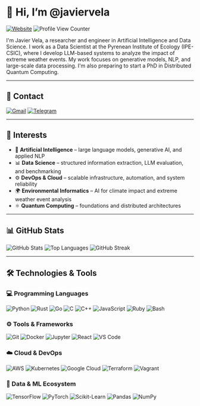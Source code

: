 # 👋 Hi, I’m @javiervela

<a href="https://javiervelatambo.com"><img alt="Website" src="https://img.shields.io/badge/Website-javiervelatambo.com-blue?style=for-the-badge&logo=firefox&logoColor=white"></a>
<img alt="Profile View Counter" src="https://komarev.com/ghpvc/?username=javiervela">

<!-- TODO ## 👋 Introduction -->

I'm Javier Vela, a researcher and engineer in Artificial Intelligence and Data Science. I work as a Data Scientist at the Pyrenean Institute of Ecology (IPE-CSIC), where I develop LLM-based systems to analyze the impact of extreme weather events. My work focuses on generative models, NLP, and large-scale data processing. I'm also preparing to start a PhD in Distributed Quantum Computing.

---

## 🔗 Contact

<!-- ## 📫 How to reach me ... -->

<a href="mailto:javier.vela00@gmail.com"><img alt="Gmail" src="https://img.shields.io/badge/Gmail-D14836?style=for-the-badge&logo=gmail&logoColor=white"></a>
<a href="https://t.me/javiervela33"><img alt="Telegram" src="https://img.shields.io/badge/Telegram-2CA5E0?style=for-the-badge&logo=telegram&logoColor=white"></a>

---

## 👀 Interests

- 🧠 **Artificial Intelligence** – large language models, generative AI, and applied NLP
- 📊 **Data Science** – structured information extraction, LLM evaluation, and benchmarking
- ⚙️ **DevOps & Cloud** – scalable infrastructure, automation, and system reliability
- 🌍 **Environmental Informatics** – AI for climate impact and extreme weather event analysis
- ⚛️ **Quantum Computing** – foundations and distributed architectures

<!--

## 🌱 Currently Learning

<img alt="GCP" src="https://img.shields.io/badge/Google_Cloud-4285F4?style=for-the-badge&logo=google-cloud&logoColor=white"> <img alt="Rust" src="https://img.shields.io/badge/Rust-000000?style=for-the-badge&logo=rust&logoColor=white"> <img alt="Python" src="https://img.shields.io/badge/Python-14354C?style=for-the-badge&logo=python&logoColor=white">

-->

<!--
## 💞️ I’m looking to collaborate on ...

Open Source Projects
-->

---

## 📊 GitHub Stats

![GitHub Stats](https://github-readme-stats.vercel.app/api?username=javiervela&show_icons=true&theme=dark&include_all_commits=true&rank_icon=github&count_private=true&hide=contribs,prs)
![Top Languages](https://github-readme-stats.vercel.app/api/top-langs/?username=javiervela&theme=dark&hide=Jupyter%20Notebook,SCSS,HTML,CSS,Makefile&layout=compact&langs_count=8)
![GitHub Streak](https://streak-stats.demolab.com/?user=javiervela&theme=dark)

---

## 🛠️ Technologies & Tools

### 💻 Programming Languages

<img alt="Python" src="https://img.shields.io/badge/Python-14354C?style=for-the-badge&logo=python&logoColor=white">
<img alt="Rust" src="https://img.shields.io/badge/Rust-000000?style=for-the-badge&logo=rust&logoColor=white">
<img alt="Go" src="https://img.shields.io/badge/Go-00ADD8?style=for-the-badge&logo=go&logoColor=white">
<img alt="C" src="https://img.shields.io/badge/C-00599C?style=for-the-badge&logo=c&logoColor=white">
<img alt="C++" src="https://img.shields.io/badge/C++-00599C?style=for-the-badge&logo=c%2B%2B&logoColor=white">
<img alt="JavaScript" src="https://img.shields.io/badge/JavaScript-F7DF1E?style=for-the-badge&logo=javascript&logoColor=black">
<img alt="Ruby" src="https://img.shields.io/badge/Ruby-CC342D?style=for-the-badge&logo=ruby&logoColor=white">
<img alt="Bash" src="https://img.shields.io/badge/Bash-121011?style=for-the-badge&logo=gnu-bash&logoColor=white">

### ⚙️ Tools & Frameworks

<img alt="Git" src="https://img.shields.io/badge/Git-F05032?style=for-the-badge&logo=git&logoColor=white">
<img alt="Docker" src="https://img.shields.io/badge/Docker-2496ED?style=for-the-badge&logo=docker&logoColor=white">
<img alt="Jupyter" src="https://img.shields.io/badge/Jupyter-F37626?style=for-the-badge&logo=jupyter&logoColor=white">
<img alt="React" src="https://img.shields.io/badge/React-20232A?style=for-the-badge&logo=react&logoColor=61DAFB">
<img alt="VS Code" src="https://img.shields.io/badge/VS_Code-007ACC?style=for-the-badge&logo=visual-studio-code&logoColor=white">
<!-- <img alt="FastAPI" src="https://img.shields.io/badge/FastAPI-005571?style=for-the-badge&logo=fastapi&logoColor=white"> -->

### ☁️ Cloud & DevOps

<img alt="AWS" src="https://img.shields.io/badge/AWS-232F3E?style=for-the-badge&logo=amazon-aws&logoColor=white">
<img alt="Kubernetes" src="https://img.shields.io/badge/Kubernetes-326CE5?style=for-the-badge&logo=kubernetes&logoColor=white">
<img alt="Google Cloud" src="https://img.shields.io/badge/Google_Cloud-4285F4?style=for-the-badge&logo=google-cloud&logoColor=white">
<img alt="Terraform" src="https://img.shields.io/badge/Terraform-623CE4?style=for-the-badge&logo=terraform&logoColor=white">
<img alt="Vagrant" src="https://img.shields.io/badge/Vagrant-1563FF?style=for-the-badge&logo=vagrant&logoColor=white">
<!-- <img alt="Puppet" src="https://img.shields.io/badge/Puppet-302B6D?style=for-the-badge&logo=puppet&logoColor=yellow"> -->

### 🧪 Data & ML Ecosystem

<img alt="TensorFlow" src="https://img.shields.io/badge/TensorFlow-FF6F00?style=for-the-badge&logo=tensorflow&logoColor=white">
<img alt="PyTorch" src="https://img.shields.io/badge/PyTorch-EE4C2C?style=for-the-badge&logo=pytorch&logoColor=white">
<img alt="Scikit-Learn" src="https://img.shields.io/badge/Scikit--Learn-F7931E?style=for-the-badge&logo=scikit-learn&logoColor=white">
<img alt="Pandas" src="https://img.shields.io/badge/Pandas-150458?style=for-the-badge&logo=pandas&logoColor=white">
<img alt="NumPy" src="https://img.shields.io/badge/NumPy-013243?style=for-the-badge&logo=numpy&logoColor=white">

<!-- TODO ## 📂 Featured Projects -->

<!-- BADGES: https://dev.to/envoy_/150-badges-for-github-pnk -->
